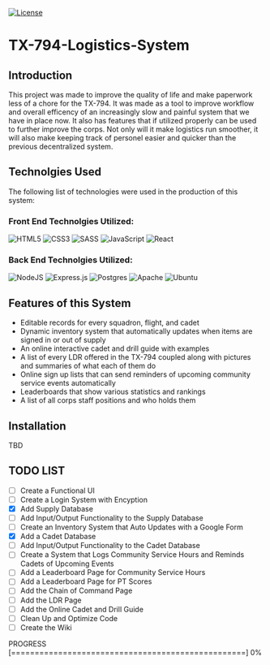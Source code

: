 [![License](https://img.shields.io/badge/License-Apache_2.0-blue.svg)](https://opensource.org/licenses/Apache-2.0)
# TX-794-Logistics-System

## Introduction
 This project was made to improve the quality of life and make paperwork less of a chore for the TX-794. It was made as a 
 tool to improve workflow and overall efficency of an increasingly slow and painful system that we have in place now. It 
 also has features that if utilized properly can be used to further improve the corps. Not only will it make logistics run 
 smoother, it will also make keeping track of personel easier and quicker than the previous decentralized system.

## Technolgies Used
The following list of technologies were used in the production of this system:

### Front End Technolgies Utilized:
![HTML5](https://img.shields.io/badge/html5-%23E34F26.svg?style=for-the-badge&logo=html5&logoColor=white) ![CSS3](https://img.shields.io/badge/css3-%231572B6.svg?style=for-the-badge&logo=css3&logoColor=white) ![SASS](https://img.shields.io/badge/SASS-hotpink.svg?style=for-the-badge&logo=SASS&logoColor=white) ![JavaScript](https://img.shields.io/badge/javascript-%23323330.svg?style=for-the-badge&logo=javascript&logoColor=%23F7DF1E) ![React](https://img.shields.io/badge/react-%2320232a.svg?style=for-the-badge&logo=react&logoColor=%2361DAFB) 

### Back End Technolgies Utilized:
 ![NodeJS](https://img.shields.io/badge/node.js-6DA55F?style=for-the-badge&logo=node.js&logoColor=white) ![Express.js](https://img.shields.io/badge/express.js-%23404d59.svg?style=for-the-badge&logo=express&logoColor=%2361DAFB) ![Postgres](https://img.shields.io/badge/postgres-%23316192.svg?style=for-the-badge&logo=postgresql&logoColor=white) ![Apache](https://img.shields.io/badge/apache-%23D42029.svg?style=for-the-badge&logo=apache&logoColor=white) ![Ubuntu](https://img.shields.io/badge/Ubuntu-E95420?style=for-the-badge&logo=ubuntu&logoColor=white) 


## Features of this System
- Editable records for every squadron, flight, and cadet
- Dynamic inventory system that automatically updates when items are signed in or out of supply
- An online interactive cadet and drill guide with examples
- A list of every LDR offered in the TX-794 coupled along with pictures and summaries of what each of them do
- Online sign up lists that can send reminders of upcoming community service events automatically
- Leaderboards that show various statistics and rankings
- A list of all corps staff positions and who holds them

## Installation 

 TBD

## TODO LIST
- [ ] Create a Functional UI
- [ ] Create a Login System with Encyption
- [x] Add Supply Database
- [ ] Add Input/Output Functionality to the Supply Database
- [ ] Create an Inventory System that Auto Updates with a Google Form
- [x] Add a Cadet Database
- [ ] Add Input/Output Functionality to the Cadet Database
- [ ] Create a System that Logs Community Service Hours and Reminds Cadets of Upcoming Events
- [ ] Add a Leaderboard Page for Community Service Hours
- [ ] Add a Leaderboard Page for PT Scores
- [ ] Add the Chain of Command Page
- [ ] Add the LDR Page
- [ ] Add the Online Cadet and Drill Guide
- [ ] Clean Up and Optimize Code
- [ ] Create the Wiki

PROGRESS [==================================================] 0%


